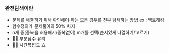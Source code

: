 ### **완전탐색**이란
 - <ins>문제를 해결하기 위해 확인해야 하는 모든 경우를 전부 탐색하는 방법</ins> ex : 백트래킹
 - 함수정의가 문제풀이의 50% 차지
 - n개 중(중복을 허용해서/중복없이) m개를 선택(순서있게 나열하기/고르기)
 - 👍🏻 부분점수 유리
 - 👎🏻 시간복잡도 △